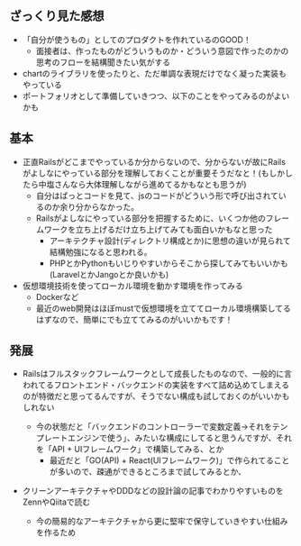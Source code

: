 ## ざっくり見た感想
- 「自分が使うもの」としてのプロダクトを作れているのGOOD！
    - 面接者は、作ったものがどういうものか・どういう意図で作ったのかの思考のフローを結構聞きたい気がする
- chartのライブラリを使ったりと、ただ単調な表現だけでなく凝った実装もやっている
- ポートフォリオとして準備していきつつ、以下のことをやってみるのがよいかも

## 基本
- 正直Railsがどこまでやっているか分からないので、分からないが故にRailsがよしなにやっている部分を理解しておくことが重要そうだなと！(もしかしたら中塩さんなら大体理解しながら進めてるかもなとも思うが)
    - 自分はぱっとコードを見て、jsのコードがどういう形で呼び出されているのか余り分からなかった。
    - Railsがよしなにやっている部分を把握するために、いくつか他のフレームワークを立ち上げるだけ立ち上げてみても面白いかもなと思った
        - アーキテクチャ設計(ディレクトリ構成とか)に思想の違いが見られて結構勉強になると思われる。
        - PHPとかPythonもいじりやすいからそこから探してみてもいいかも(LaravelとかJangoとか良いかも)
- 仮想環境技術を使ってローカル環境を動かす環境を作ってみる
    - Dockerなど
    - 最近のweb開発はほぼmustで仮想環境を立ててローカル環境構築してるはずなので、簡単にでも立ててみるのがいいかもです！

## 発展
- Railsはフルスタックフレームワークとして成長したものなので、一般的に言われてるフロントエンド・バックエンドの実装をすべて詰め込めてしまえるのが特徴だと思ってるんですが、そうでない構成も試しておくのがいいかもしれない
    - 今の状態だと「バックエンドのコントローラーで変数定義→それをテンプレートエンジンで使う」、みたいな構成にしてると思うんですが、それを「API + UIフレームワーク」で構築してみる、とか
        - 最近だと「GO(API) + React(UIフレームワーク)」で作られてることが多いので、疎通ができるところまで試してみるとか、

- クリーンアーキテクチャやDDDなどの設計論の記事でわかりやすいものをZennやQiitaで読む
    - 今の簡易的なアーキテクチャから更に堅牢で保守していきやすい仕組みを作るため
